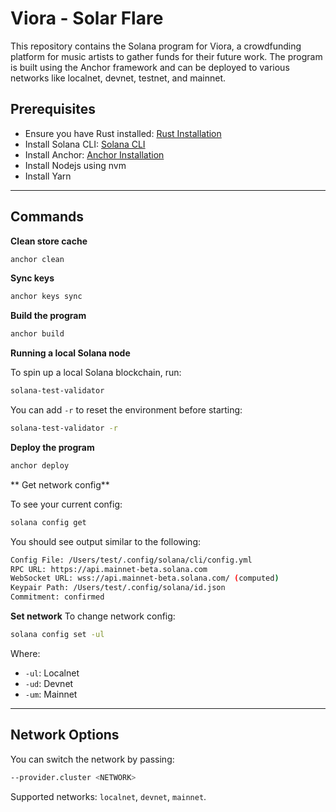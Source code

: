 
# Viora - Solar Flare

This repository contains the Solana program for Viora, a crowdfunding platform for music artists to gather funds for their future work. The program is built using the Anchor framework and can be deployed to various networks like localnet, devnet, testnet, and mainnet.

## Prerequisites
- Ensure you have Rust installed: [Rust Installation](https://www.rust-lang.org/tools/install)
- Install Solana CLI: [Solana CLI](https://docs.solana.com/cli/install-solana-cli-tools)
- Install Anchor: [Anchor Installation](https://book.anchor-lang.com/chapter_2/installation.html)
- Install Nodejs using nvm
- Install Yarn
---

## Commands

**Clean store cache**

```bash
anchor clean
```

**Sync keys**

```bash
anchor keys sync
```

**Build the program**

```bash
anchor build
```

**Running a local Solana node**

To spin up a local Solana blockchain, run:

```bash
solana-test-validator
```

You can add `-r` to reset the environment before starting:

```bash
solana-test-validator -r
```

**Deploy the program**

```bash
anchor deploy
```
** Get network config**

To see your current config:

```bash
solana config get
```
You should see output similar to the following:
```bash
Config File: /Users/test/.config/solana/cli/config.yml
RPC URL: https://api.mainnet-beta.solana.com
WebSocket URL: wss://api.mainnet-beta.solana.com/ (computed)
Keypair Path: /Users/test/.config/solana/id.json
Commitment: confirmed
```
**Set network**
To change network config:
```bash
solana config set -ul
```

Where:
- `-ul`: Localnet
- `-ud`: Devnet
- `-um`: Mainnet

---

## Network Options

You can switch the network by passing:

```bash
--provider.cluster <NETWORK>
```

Supported networks: `localnet`, `devnet`, `mainnet`.
